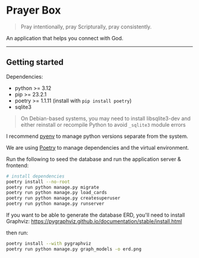 # Prayer Box

> Pray intentionally, pray Scripturally, pray consistently.

An application that helps you connect with God.

---

## Getting started

Dependencies:
- python >= 3.12
- pip >= 23.2.1
- poetry >= 1.1.11 (install with `pip install poetry`)
- sqlite3

> On Debian-based systems, you may need to install libsqlite3-dev and either reinstall or recompile Python to avoid `_sqlite3` module errors

I recommend [pyenv](https://github.com/pyenv/pyenv?tab=readme-ov-file#installation) to manage python versions separate from the system.


We are using [Poetry](https://python-poetry.org/) to manage dependencies and the virtual environment.


Run the following to seed the database and run the application server & frontend:

```sh
# install dependencies
poetry install --no-root
poetry run python manage.py migrate
poetry run python manage.py load_cards
poetry run python manage.py createsuperuser
poetry run python manage.py runserver
```

If you want to be able to generate the database ERD, you'll need to install Graphviz:
https://pygraphviz.github.io/documentation/stable/install.html

then run:
```sh
poetry install --with pygraphviz
poetry run python manage.py graph_models -o erd.png
```